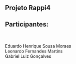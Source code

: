 ## Projeto Rappi4

<h2>Participantes:</h2> <br> <br>
Eduardo Henrique Sousa Moraes <br>
Leonardo Fernandes Martins <br>
Gabriel Luiz Gonçalves <br>
